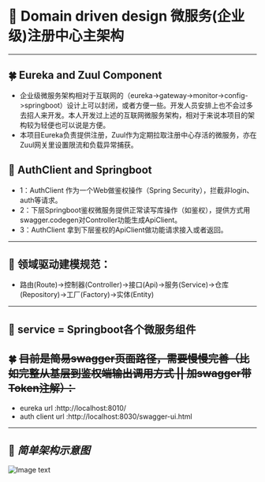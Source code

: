 # :palm_tree: Domain driven design 微服务(企业级)注册中心主架构

***
##  :four_leaf_clover: Eureka and Zuul Component </br>
+ 企业级微服务架构相对于互联网的（eureka->gateway->monitor->config->springboot）设计上可以封闭，或者方便一些。开发人员安排上也不会过多去招人来开发。本人开发过上述的互联网微服务架构，相对于来说本项目的架构较为轻便也可以说是方便。</br>
+ 本项目Eureka负责提供注册，Zuul作为定期拉取注册中心存活的微服务，亦在Zuul网关里设置限流和负载异常捕获。
## :hibiscus: AuthClient and Springboot </br>
+ 1：AuthClient 作为一个Web做鉴权操作（Spring Security），拦截非login、auth等请求。
+ 2：下层Springboot鉴权微服务提供正常读写库操作（如鉴权），提供方式用swagger.codegen对Controller功能生成ApiClient。
+ 3：AuthClient 拿到下层鉴权的ApiClient做功能请求接入或者返回。

***
## :seedling: 领域驱动建模规范：
+ 路由(Route)->控制器(Controller)->接口(Api)->服务(Service)->仓库(Repository)->工厂(Factory)->实体(Entity)
***
## :ear_of_rice: service = Springboot各个微服务组件
## :four_leaf_clover: ~~目前是简易swagger页面路径，需要慢慢完善（比如完整从基层到鉴权端输出调用方式 || 加swagger带Token注解）：~~

+ eureka url :http://localhost:8010/
+ auth client url :http://localhost:8030/swagger-ui.html
***
## :whale: *简单架构示意图*
![Image text](https://github.com/yugenhai108/ddd-springcloud/blob/master/springcloud-ddd.jpg)
